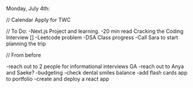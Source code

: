 Monday, July 4th:

// Calendar
Apply for TWC

// To Do:
-Next.js Project and learning.
-20 min read Cracking the Coding Interview []
-Leetcode problem
-DSA Class progress
-Call Sara to start planning the trip

// From before

-reach out to 2 people for informational interviews GA
-reach out to Anya and Saeke?
-budgeting
-check dental smiles balance
-add flash cards app to portfolio
-create and deploy a react app
